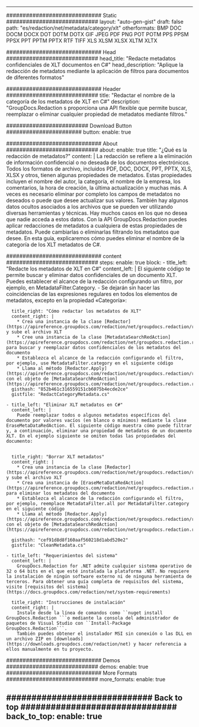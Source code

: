 
---
############################# Static ############################
layout: "auto-gen-gist" 
draft: false
path: "es/redaction/net/metadata/category/xlt"
otherformats: BMP DOC DOCM DOCX DOT DOTM DOTX GIF JPEG PDF PNG POT POTM PPS PPSM PPSX PPT PPTM PPTX RTF TIFF XLS XLSM XLSX XLTM XLTX  

############################# Head ############################
head_title: "Redacte metadatos confidenciales de XLT documentos en C#"
head_description: "Aplique la redacción de metadatos mediante la aplicación de filtros para documentos de diferentes formatos"

############################# Header ############################
title: "Redactar el nombre de la categoría de los metadatos de XLT en C#"
description: "GroupDocs.Redaction s proporciona una API flexible que permite buscar, reemplazar o eliminar cualquier propiedad de metadatos mediante filtros."

######################### Download Button #######################
button:
    enable: true

############################# About ############################
about:
    enable: true
    title: "¿Qué es la redacción de metadatos?"
    content: |
        La redacción se refiere a la eliminación de información confidencial o no deseada de los documentos electrónicos. Todos los formatos de archivo, incluidos PDF, DOC, DOCX, PPT, PPTX, XLS, XLSX y otros, tienen algunas propiedades de metadatos. Estas propiedades incluyen el nombre del autor, la categoría, el nombre de la empresa, los comentarios, la hora de creación, la última actualización y muchas más. A veces es necesario eliminar por completo los campos de metadatos no deseados o puede que desee actualizar sus valores. También hay algunos datos ocultos asociados a los archivos que se pueden ver utilizando diversas herramientas y técnicas. Hay muchos casos en los que no desea que nadie acceda a estos datos. Con la API GroupDocs.Redaction puedes aplicar redacciones de metadatos a cualquiera de estas propiedades de metadatos. Puede cambiarlas o eliminarlas filtrando los metadatos que desee. En esta guía, explicaremos cómo puedes eliminar el nombre de la categoría de los XLT metadatos de C#.

############################# content ############################
steps:
    enable: true
    block:
    - title_left: "Redacte los metadatos de XLT en C#"
      content_left: |
        El siguiente código te permite buscar y eliminar datos confidenciales de un documento XLT. Puedes establecer el alcance de la redacción configurando un filtro, por ejemplo, en MetadataFilter.Category. - Se dejarán sin hacer las coincidencias de las expresiones regulares en todos los elementos de metadatos, excepto en la propiedad «Categoría»:
        

      title_right: "Cómo redactar los metadatos de XLT"
      content_right: |
        * Crea una instancia de la clase [Redactor](https://apireference.groupdocs.com/redaction/net/groupdocs.redaction/redactor) y sube el archivo XLT
        * Cree una instancia de la clase [MetadataSearchRedAction](https://apireference.groupdocs.com/redaction/net/groupdocs.redaction.redactions/metadatasearchredaction) para buscar y reemplazar datos confidenciales de los metadatos del documento
        * Establezca el alcance de la redacción configurando el filtro, por ejemplo, use MetadataFilter.category en el siguiente código
        * Llama al método [Redactor.Apply](https://apireference.groupdocs.com/redaction/net/groupdocs.redaction/redactor/methods/apply/index) con el objeto de [MetadataSearchRedAction](https://apireference.groupdocs.com/redaction/net/groupdocs.redaction.redactions/metadatasearchredaction)        
      gisthash: "852b461c316559151cb6075b4ecde2ce"
      gistfile: "RedactCategoryMetadata.cs"

    - title_left: "Eliminar XLT metadatos en C#"
      content_left: |
        Puede reemplazar todos o algunos metadatos específicos del documento por valores vacíos (en blanco o mínimos) mediante la clase EraseMetaDataRedAction. El siguiente código muestra cómo puede filtrar y, a continuación, eliminar una propiedad de metadatos de un documento XLT. En el ejemplo siguiente se omiten todas las propiedades del documento:
        
        
      title_right: "Borrar XLT metadatos"
      content_right: |
        * Crea una instancia de la clase [Redactor](https://apireference.groupdocs.com/redaction/net/groupdocs.redaction/redactor) y sube el archivo XLT
        * Crea una instancia de [EraseMetaDataRedAction](https://apireference.groupdocs.com/redaction/net/groupdocs.redaction.redactions/erasemetadataredaction) para eliminar los metadatos del documento
        * Establezca el alcance de la redacción configurando el filtro, por ejemplo, reemplace MetadataFilter.all por MetadataFilter.category en el siguiente código 
        * Llama al método [Redactor.Apply](https://apireference.groupdocs.com/redaction/net/groupdocs.redaction/redactor/methods/apply/index) con el objeto de [MetadataSearchRedAction](https://apireference.groupdocs.com/redaction/net/groupdocs.redaction.redactions/metadatasearchredaction)
        
      gisthash: "cef91d8d8f160aaf560218d1abd520e2"
      gistfile: "CleanMetadata.cs"

    - title_left: "Requerimientos del sistema"
      content_left: |
        GroupDocs.Redaction for .NET admite cualquier sistema operativo de 32 o 64 bits en el que esté instalada la plataforma .NET. No requiere la instalación de ningún software externo ni de ninguna herramienta de terceros. Para obtener una guía completa de requisitos del sistema, visite [requisitos del sistema](https://docs.groupdocs.com/redaction/net/system-requirements)
        
      title_right: "Instrucciones de instalación"
      content_right: |
        Instale desde la línea de comandos como ``nuget install GroupDocs.Redaction ```o mediante la consola del administrador de paquetes de Visual Studio con ``Install-Package GroupDocs.Redaction```. 
        También puedes obtener el instalador MSI sin conexión o las DLL en un archivo ZIP en [downloads](https://downloads.groupdocs.com/redaction/net) y hacer referencia a ellos manualmente en tu proyecto.

############################# Demos ############################
demos:
    enable: true
############################# More Formats ############################
more_formats:
    enable: true

############################# Back to top ###############################
back_to_top:
    enable: true
---